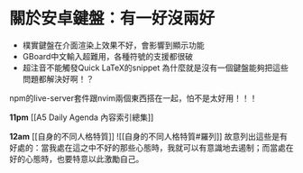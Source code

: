 

# 關於安卓鍵盤：有一好沒兩好
- 樸實鍵盤在介面渲染上效果不好，會影響到顯示功能
- GBoard中文輸入超難用，各種符號的支援都很破
- 超注音不能觸發Quick LaTeX的snippet
為什麼就是沒有一個鍵盤能夠把這些問題都解決好啊！？

npm的live-server套件跟nvim兩個東西搭在一起，怕不是太好用！！！

**11pm**
[[A5 Daily Agenda 內容索引總集]]

**12am**
[[自身的不同人格特質]]
![[自身的不同人格特質#羅列]]
故意列出這些是有好處的：當我處在這之中不好的那些心態時，我就可以有意識地去遏制；而當處在好的心態時，也要特意以此激勵自己。
